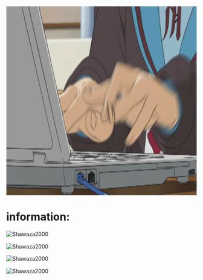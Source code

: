 ##
<p><img align="center" width="1000" height="500" src="https://github.com/Alba070503/Alba070503/blob/main/3AyY.gif" alt="Alba070593" /></p>

##






# information:

<p><img align="center" width="1000" height="500"
    src="https://github-readme-stats.vercel.app/api/top-langs?username=Shawaza2000&show_icons=true&locale=en&bg_color=0d1117&text_color=ffffff&layout=compact"
    alt="Shawaza2000" 
    bg_color=#808080/> </p>
    
 <p><img align="center" width="1000" height="500" src="https://github-readme-streak-stats.herokuapp.com/?user=Shawaza2000&theme=dark&background=0d1117&date_format=M%20j%5B%2C%20Y%5D" alt="Shawaza2000" /> </p>  

 <p><img align="center" width="1000" height="500" src="https://github-readme-stats.vercel.app/api?username=Shawaza2000&show_icons=true&locale=en&bg_color=0d1117&text_color=ffffff&repo=convoychat"
    alt="Shawaza2000" /> </p>

<p> <img  align="center" width="150" height="20"   src="https://komarev.com/ghpvc/?username=Shawaza2000-pw&label=Profile%20views&bg_color=0d1117&text_color=ffffff&style=flat"
    alt="Shawaza2000" /> 
  </p>

